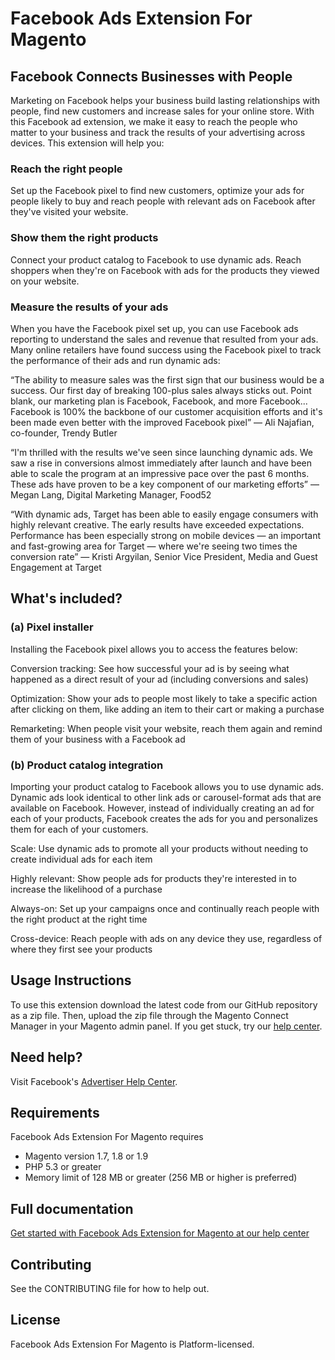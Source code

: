 
# Facebook Ads Extension For Magento

## Facebook Connects Businesses with People

Marketing on Facebook helps your business build lasting relationships with people, find new customers and increase sales for your online store. With this Facebook ad extension, we make it easy to reach the people who matter to your business and track the results of your advertising across devices. This extension will help you:

### Reach the right people
Set up the Facebook pixel to find new customers, optimize your ads for people likely to buy and reach people with relevant ads on Facebook after they've visited your website.

### Show them the right products
Connect your product catalog to Facebook to use dynamic ads. Reach shoppers when they're on Facebook with ads for the products they viewed on your website.

### Measure the results of your ads
When you have the Facebook pixel set up, you can use Facebook ads reporting to understand the sales and revenue that resulted from your ads.
Many online retailers have found success using the Facebook pixel to track the performance of their ads and run dynamic ads:

“The ability to measure sales was the first sign that our business would be a success. Our first day of breaking 100-plus sales always sticks out. Point blank, our marketing plan is Facebook, Facebook, and more Facebook... Facebook is 100% the backbone of our customer acquisition efforts and it's been made even better with the improved Facebook pixel” — Ali Najafian, co-founder, Trendy Butler

“I'm thrilled with the results we've seen since launching dynamic ads. We saw a rise in conversions almost immediately after launch and have been able to scale the program at an impressive pace over the past 6 months. These ads have proven to be a key component of our marketing efforts” — Megan Lang, Digital Marketing Manager, Food52

“With dynamic ads, Target has been able to easily engage consumers with highly relevant creative. The early results have exceeded expectations. Performance has been especially strong on mobile devices — an important and fast-growing area for Target — where we're seeing two times the conversion rate” — Kristi Argyilan, Senior Vice President, Media and Guest Engagement at Target

## What's included?

### (a) Pixel installer
Installing the Facebook pixel allows you to access the features below:

Conversion tracking: See how successful your ad is by seeing what happened as a direct result of your ad (including conversions and sales)

Optimization: Show your ads to people most likely to take a specific action after clicking on them, like adding an item to their cart or making a purchase

Remarketing: When people visit your website, reach them again and remind them of your business with a Facebook ad

### (b) Product catalog integration
Importing your product catalog to Facebook allows you to use dynamic ads. Dynamic ads look identical to other link ads or carousel-format ads that are available on Facebook. However, instead of individually creating an ad for each of your products, Facebook creates the ads for you and personalizes them for each of your customers.

Scale: Use dynamic ads to promote all your products without needing to create individual ads for each item

Highly relevant: Show people ads for products they're interested in to increase the likelihood of a purchase

Always-on: Set up your campaigns once and continually reach people with the right product at the right time

Cross-device: Reach people with ads on any device they use, regardless of where they first see your products


## Usage Instructions

To use this extension download the latest code from our GitHub repository as a zip file.
Then, upload the zip file through the Magento Connect Manager in your Magento admin panel.
If you get stuck, try our [help center](https://www.facebook.com/business/help/532749253576163).

## Need help?

Visit Facebook's [Advertiser Help Center](https://www.facebook.com/business/help/532749253576163).

## Requirements

Facebook Ads Extension For Magento requires
* Magento version 1.7, 1.8 or 1.9
* PHP 5.3 or greater
* Memory limit of 128 MB or greater (256 MB or higher is preferred)

## Full documentation

[Get started with Facebook Ads Extension for Magento at our help center](https://www.facebook.com/business/help/532749253576163)

## Contributing

See the CONTRIBUTING file for how to help out.

## License

Facebook Ads Extension For Magento is Platform-licensed.
